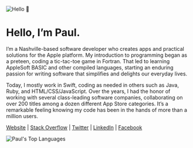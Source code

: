 ![Hello 👋](https://i.imgur.com/zXRhnrt.png)

Hello, I’m Paul.
===

I’m a Nashville-based software developer who creates apps and practical solutions for the Apple platform. My introduction to programming began as a preteen, coding a tic-tac-toe game in Fortran. That led to learning AppleSoft BASIC and other compiled languages, starting an enduring passion for writing software that simplifies and delights our everyday lives.

Today, I mostly work in Swift, coding as needed in others such as Java, Ruby, and HTML/CSS/JavaScript. Over the years, I had the honor of working with several class-leading software companies, collaborating on over 200 titles among a dozen different App Store categories. It’s a remarkable feeling knowing my code has been in the hands of more than a million users.

[Website](https://adams.io) | [Stack Overflow](https://stackoverflow.com/story/pkadams67) | [Twitter](https://www.twitter.com/pkadams67) | [LinkedIn](https://www.linkedin.com/in/pkadams67) | [Facebook](http://facebook.com/pkadams67)

![Paul's Top Languages](https://github-readme-stats.vercel.app/api/top-langs/?username=pkadams67&layout=compact)
